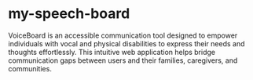 # my-speech-board
VoiceBoard is an accessible communication tool designed to empower individuals with vocal and physical disabilities to express their needs and thoughts effortlessly. This intuitive web application helps bridge communication gaps between users and their families, caregivers, and communities.
